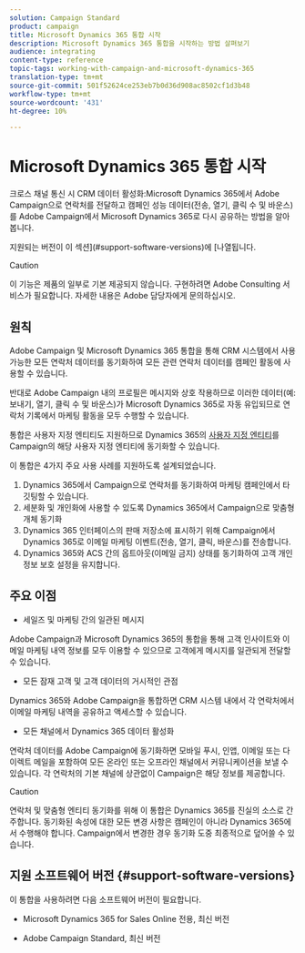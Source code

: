 ```yaml
---
solution: Campaign Standard
product: campaign
title: Microsoft Dynamics 365 통합 시작
description: Microsoft Dynamics 365 통합을 시작하는 방법 살펴보기
audience: integrating
content-type: reference
topic-tags: working-with-campaign-and-microsoft-dynamics-365
translation-type: tm+mt
source-git-commit: 501f52624ce253eb7b0d36d908ac8502cf1d3b48
workflow-type: tm+mt
source-wordcount: '431'
ht-degree: 10%

---
```



# Microsoft Dynamics 365 통합 시작

크로스 채널 통신 시 CRM 데이터 활성화:Microsoft Dynamics 365에서 Adobe Campaign으로 연락처를 전달하고 캠페인 성능 데이터(전송, 열기, 클릭 수 및 바운스)를 Adobe Campaign에서 Microsoft Dynamics 365로 다시 공유하는 방법을 알아봅니다.

지원되는 버전이 이 섹션](#support-software-versions)에 [나열됩니다.

>[!CAUTION]
>
>이 기능은 제품의 일부로 기본 제공되지 않습니다. 구현하려면 Adobe Consulting 서비스가 필요합니다. 자세한 내용은 Adobe 담당자에게 문의하십시오.

## 원칙

Adobe Campaign 및 Microsoft Dynamics 365 통합을 통해 CRM 시스템에서 사용 가능한 모든 연락처 데이터를 동기화하여 모든 관련 연락처 데이터를 캠페인 활동에 사용할 수 있습니다.

반대로 Adobe Campaign 내의 프로필은 메시지와 상호 작용하므로 이러한 데이터(예:보내기, 열기, 클릭 수 및 바운스)가 Microsoft Dynamics 365로 자동 유입되므로 연락처 기록에서 마케팅 활동을 모두 수행할 수 있습니다.

통합은 사용자 지정 엔티티도 지원하므로 Dynamics 365의 [사용자 지정 엔티티](../../integrating/using/map-campaign-custom-resources-and-dynamics-365-custom-entities.md)를 Campaign의 해당 사용자 지정 엔티티에 동기화할 수 있습니다.

이 통합은 4가지 주요 사용 사례를 지원하도록 설계되었습니다.

1. Dynamics 365에서 Campaign으로 연락처를 동기화하여 마케팅 캠페인에서 타깃팅할 수 있습니다.
1. 세분화 및 개인화에 사용할 수 있도록 Dynamics 365에서 Campaign으로 맞춤형 개체 동기화
1. Dynamics 365 인터페이스의 판매 저장소에 표시하기 위해 Campaign에서 Dynamics 365로 이메일 마케팅 이벤트(전송, 열기, 클릭, 바운스)를 전송합니다.
1. Dynamics 365와 ACS 간의 옵트아웃(이메일 금지) 상태를 동기화하여 고객 개인 정보 보호 설정을 유지합니다.

## 주요 이점

* 세일즈 및 마케팅 간의 일관된 메시지

Adobe Campaign과 Microsoft Dynamics 365의 통합을 통해 고객 인사이트와 이메일 마케팅 내역 정보를 모두 이용할 수 있으므로 고객에게 메시지를 일관되게 전달할 수 있습니다.

* 모든 잠재 고객 및 고객 데이터의 거시적인 관점

Dynamics 365와 Adobe Campaign을 통합하면 CRM 시스템 내에서 각 연락처에서 이메일 마케팅 내역을 공유하고 액세스할 수 있습니다.

* 모든 채널에서 Dynamics 365 데이터 활성화

연락처 데이터를 Adobe Campaign에 동기화하면 모바일 푸시, 인앱, 이메일 또는 다이렉트 메일을 포함하여 모든 온라인 또는 오프라인 채널에서 커뮤니케이션을 보낼 수 있습니다. 각 연락처의 기본 채널에 상관없이 Campaign은 해당 정보를 제공합니다.

>[!CAUTION]
>
>연락처 및 맞춤형 엔티티 동기화를 위해 이 통합은 Dynamics 365를 진실의 소스로 간주합니다.  동기화된 속성에 대한 모든 변경 사항은 캠페인이 아니라 Dynamics 365에서 수행해야 합니다.  Campaign에서 변경한 경우 동기화 도중 최종적으로 덮어쓸 수 있습니다.

## 지원 소프트웨어 버전 {#support-software-versions}

이 통합을 사용하려면 다음 소프트웨어 버전이 필요합니다.

* Microsoft Dynamics 365 for Sales Online 전용, 최신 버전

* Adobe Campaign Standard, 최신 버전
